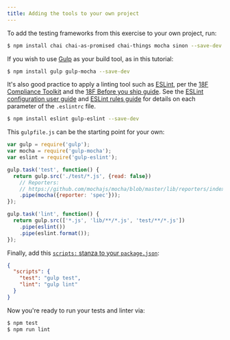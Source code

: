 ```yaml
---
title: Adding the tools to your own project
---
```

To add the testing frameworks from this exercise to your own project, run:

```sh
$ npm install chai chai-as-promised chai-things mocha sinon --save-dev
```

If you wish to use [Gulp](https://www.npmjs.com/package/gulp) as your build
tool, as in this tutorial: 

```sh
$ npm install gulp gulp-mocha --save-dev
```

It's also good practice to apply a linting tool such as
[ESLint](http://eslint.org/), per the
[18F Compliance Toolkit](https://github.com/18F/compliance-toolkit) and the
[18F Before you ship guide](https://pages.18f.gov/before-you-ship/security/static-analysis/#javascript).
See the [ESLint configuration user guide](http://eslint.org/docs/user-guide/configuring)
and [ESLint rules guide](http://eslint.org/docs/rules/) for details on each
parameter of the `.eslintrc` file.

```sh
$ npm install eslint gulp-eslint --save-dev
```

This `gulpfile.js` can be the starting point for your own:

```js
var gulp = require('gulp');
var mocha = require('gulp-mocha');
var eslint = require('gulp-eslint');

gulp.task('test', function() {
  return gulp.src('./test/*.js', {read: false})
    // Reporters:
    // https://github.com/mochajs/mocha/blob/master/lib/reporters/index.js
    .pipe(mocha({reporter: 'spec'}));
});

gulp.task('lint', function() {
  return gulp.src(['*.js', 'lib/**/*.js', 'test/**/*.js'])
    .pipe(eslint())
    .pipe(eslint.format());
});
```

Finally, add this [`scripts:` stanza to your
`package.json`](https://docs.npmjs.com/files/package.json#scripts):

```json
{
  "scripts": {
    "test": "gulp test",
    "lint": "gulp lint"
  }
}
```

Now you're ready to run your tests and linter via:

```sh
$ npm test
$ npm run lint
```
